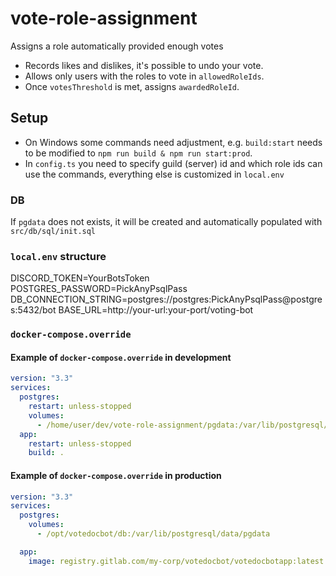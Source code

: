 # vote-role-assignment
Assigns a role automatically provided enough votes

- Records likes and dislikes, it's possible to undo your vote.
- Allows only users with the roles to vote in `allowedRoleIds`.
- Once `votesThreshold` is met, assigns `awardedRoleId`.

## Setup
- On Windows some commands need adjustment, e.g. `build:start` needs to be modified to `npm run build & npm run start:prod`.
- In `config.ts` you need to specify guild (server) id and which role ids can use the commands, everything else is customized in `local.env`

### DB
If `pgdata` does not exists, it will be created and automatically populated with `src/db/sql/init.sql`

### `local.env` structure
DISCORD_TOKEN=YourBotsToken  
POSTGRES_PASSWORD=PickAnyPsqlPass  
DB_CONNECTION_STRING=postgres://postgres:PickAnyPsqlPass@postgres:5432/bot
BASE_URL=http://your-url:your-port/voting-bot

### `docker-compose.override`
#### Example of `docker-compose.override` in development
```yml
version: "3.3"
services:
  postgres:
    restart: unless-stopped
    volumes:
      - /home/user/dev/vote-role-assignment/pgdata:/var/lib/postgresql/data/pgdata    
  app:
    restart: unless-stopped
    build: .
```

#### Example of `docker-compose.override` in production
```yml
version: "3.3"
services:
  postgres:
    volumes:
      - /opt/votedocbot/db:/var/lib/postgresql/data/pgdata

  app:
    image: registry.gitlab.com/my-corp/votedocbot/votedocbotapp:latest
```
